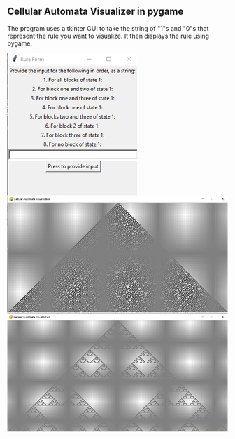 Cellular Automata Visualizer in pygame
------------------------------------------------------------------
The program uses a tkinter GUI to take the string of "1"s and "0"s that represent the rule you want to visualize. It then displays the rule using pygame.

![**The interface**](images/Interface.png)
![**Rule 30**](images/Rule30.png)
![**Rule 90**](images/Rule90.png)
